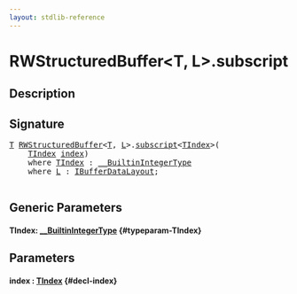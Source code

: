 ```yaml
---
layout: stdlib-reference
---
```


# RWStructuredBuffer\<T, L\>\.subscript

## Description





## Signature 

<pre>
<a href="/stdlib-reference/types/rwstructuredbuffer-012c/index#typeparam-T" class="code_type">T</a> <a href="/stdlib-reference/types/rwstructuredbuffer-012c/index" class="code_type">RWStructuredBuffer</a>&lt;<a href="/stdlib-reference/types/rwstructuredbuffer-012c/index#typeparam-T" class="code_type">T</a>, <a href="/stdlib-reference/types/rwstructuredbuffer-012c/index#typeparam-L" class="code_type">L</a>&gt;.<a href="/stdlib-reference/types/rwstructuredbuffer-012c/subscript">subscript</a>&lt;<a href="/stdlib-reference/types/rwstructuredbuffer-012c/subscript#typeparam-TIndex" class="code_type">TIndex</a>&gt;(
    <a href="/stdlib-reference/types/rwstructuredbuffer-012c/subscript#typeparam-TIndex" class="code_type">TIndex</a> <a href="/stdlib-reference/types/rwstructuredbuffer-012c/subscript#decl-index" class="code_param">index</a>)
    <span class='code_keyword'>where</span> <a href="/stdlib-reference/types/rwstructuredbuffer-012c/subscript#typeparam-TIndex" class="code_type">TIndex</a> : <a href="/stdlib-reference/interfaces/0_builtinintegertype-029g/index" class="code_type">__BuiltinIntegerType</a>
    <span class='code_keyword'>where</span> <a href="/stdlib-reference/types/rwstructuredbuffer-012c/index#typeparam-L" class="code_type">L</a> : <a href="/stdlib-reference/interfaces/ibufferdatalayout-017b/index" class="code_type">IBufferDataLayout</a>;

</pre>

## Generic Parameters

#### TIndex: [\_\_BuiltinIntegerType](/stdlib-reference/interfaces/0_builtinintegertype-029g/index) {#typeparam-TIndex}

## Parameters

#### index  : [TIndex](/stdlib-reference/types/rwstructuredbuffer-012c/subscript#typeparam-TIndex) {#decl-index}

